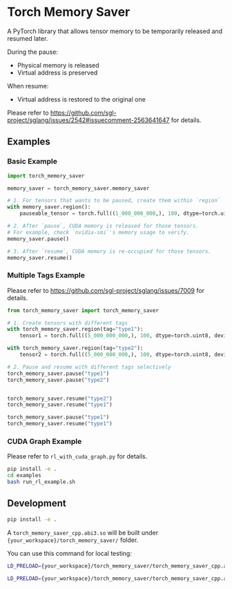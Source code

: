 # Torch Memory Saver

A PyTorch library that allows tensor memory to be temporarily released and resumed later.

During the pause:
- Physical memory is released
- Virtual address is preserved

When resume:
- Virtual address is restored to the original one

Please refer to https://github.com/sgl-project/sglang/issues/2542#issuecomment-2563641647 for details.

## Examples

### Basic Example

```python
import torch_memory_saver

memory_saver = torch_memory_saver.memory_saver

# 1. For tensors that wants to be paused, create them within `region`
with memory_saver.region():
    pauseable_tensor = torch.full((1_000_000_000,), 100, dtype=torch.uint8, device='cuda')

# 2. After `pause`, CUDA memory is released for those tensors.
# For example, check `nvidia-smi`'s memory usage to verify.
memory_saver.pause()

# 3. After `resume`, CUDA memory is re-occupied for those tensors.
memory_saver.resume()
```

### Multiple Tags Example

Please refer to https://github.com/sgl-project/sglang/issues/7009 for details.

```python
from torch_memory_saver import torch_memory_saver

# 1. Create tensors with different tags
with torch_memory_saver.region(tag="type1"):
    tensor1 = torch.full((5_000_000_000,), 100, dtype=torch.uint8, device='cuda')

with torch_memory_saver.region(tag="type2"):
    tensor2 = torch.full((5_000_000_000,), 100, dtype=torch.uint8, device='cuda')

# 2. Pause and resume with different tags selectively
torch_memory_saver.pause("type1")
torch_memory_saver.pause("type2")


torch_memory_saver.resume("type2")
torch_memory_saver.resume("type1")

torch_memory_saver.pause("type1")
torch_memory_saver.resume("type1")
```

### CUDA Graph Example

Please refer to `rl_with_cuda_graph.py` for details.

```bash
pip install -e .
cd examples
bash run_rl_example.sh
```

## Development

```bash
pip install -e .
```

A `torch_memory_saver_cpp.abi3.so` will be built under `{your_workspace}/torch_memory_saver/` folder.

You can use this command for local testing:
```bash
LD_PRELOAD={your_workspace}/torch_memory_saver/torch_memory_saver_cpp.abi3.so python examples/simple.py

LD_PRELOAD={your_workspace}/torch_memory_saver/torch_memory_saver_cpp.abi3.so python examples/rl_with_cuda_graph.py
```